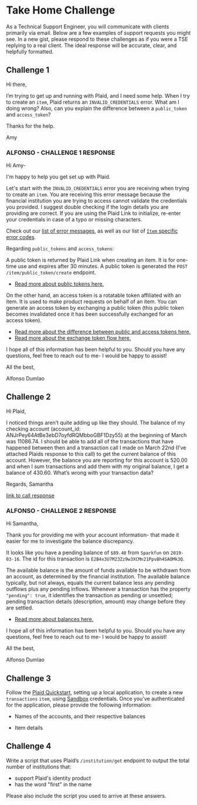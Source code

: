 # Take Home Challenge

As a Technical Support Engineer, you will communicate with clients primarily via email. Below are a few examples of support requests you might see. In a new gist, please respond to these challenges as if you were a TSE replying to a real client. The ideal response will be accurate, clear, and helpfully formatted.

## Challenge 1

Hi there,

I’m trying to get up and running with Plaid, and I need some help. When I try to create an `item`, Plaid returns an `INVALID_CREDENTIALS` error.
What am I doing wrong? Also, can you explain the difference between a `public_token` and `access_token`?

Thanks for the help.

Amy

### ALFONSO - CHALLENGE 1 RESPONSE

Hi Amy-

I'm happy to help you get set up with Plaid.

Let's start with the `INVALID_CREDENTIALS` error you are receiving when trying to create an `item`.  You are receiving this error message because the financial institution you are trying to access cannot validate the credentials you provided.  I suggest double checking if the login details you are providing are correct.  If you are using the Plaid Link to initialize, re-enter your credentials in case of a typo or missing characters.

Check out our [list of error messages](https://support.plaid.com/hc/en-us/articles/360012859833-Handling-Plaid-Errors), as well as our list of [`Item` specific error codes](https://plaid.com/docs/#item-errors).


Regarding `public_tokens` and `access_tokens`:

A public token is returned by Plaid Link when creating an item. It is for one-time use and expires after 30 minutes. A public token is generated the `POST /item/public_token/create` endpoint.
- [Read more about public tokens here.](https://plaid.com/docs/#creating-public-tokens)

On the other hand, an access token is a rotatable token affiliated with an item.  It is used to make product requests on behalf of an item. You can generate an access token by exchanging a public token (this public token becomes invalidated once it has been successfully exchanged for an access token).
- [Read more about the difference between public and access tokens here.](https://support.plaid.com/hc/en-us/articles/360008413793-Access-token-and-Item-FAQ#What%20are%20the%20differences%20among%20a%20public_token,%20access_token,%20and%20an%20item?)
- [Read more about the exchange token flow here.](https://plaid.com/docs/#exchange-token-flow)


I hope all of this information has been helpful to you.  Should you have any questions, feel free to reach out to me- I would be happy to assist!

All the best,

Alfonso Dumlao








## Challenge 2

Hi Plaid,

I noticed things aren’t quite adding up like they should.  The balance of my checking account  (account_id: ANJrPey64AtBe3ebD7oyfdRQMbboGBF1Dzy55) at the beginning of March was 11086.74.  I should be able to add all of the transactions that have happened between then and a transaction call I made on March 22nd (I’ve attached Plaids response to this call) to get the current balance of this account. However, the balance you are reporting for this account is 520.00 and when I sum transactions and add them with my original balance, I get a balance of 430.60.  What’s wrong with your transaction data?

Regards,
Samantha

[link to call response](https://gist.github.com/plaid-cj/9e929246c3e0be778c9531e147a34629)

### ALFONSO - CHALLENGE 2 RESPONSE

Hi Samantha,

Thank you for providing me with your account information- that made it easier for me to investigate the balance discrepancy.

It looks like you have a pending balance of `$89.40` from `Sparkfun` on `2019-03-16`.  The id for this transaction is `E2B4x3U7M23Zz9w3XCMn21PpvBh4SAOMk3Q`.

The available balance is the amount of funds available to be withdrawn from an account, as determined by the financial institution. The available balance typically, but not always, equals the current balance less any pending outflows plus any pending inflows.  Whenever a transaction has the property `"pending": true`, it identifies the transaction as pending or unsettled; pending transaction details (description, amount) may change before they are settled.

- [Read more about balances here.](https://plaid.com/docs/#balance)


I hope all of this information has been helpful to you.  Should you have any questions, feel free to reach out to me- I would be happy to assist!

All the best,

Alfonso Dumlao

## Challenge 3

Follow the [Plaid Quickstart](https://plaid.com/docs/quickstart/), setting up a local application, to create a new `transactions` `item`, using [Sandbox](https://plaid.com/docs/api/#sandbox) credentials.
Once you've authenticated for the application, please provide the following information:

* Names of the accounts, and their respective balances

* Item details

## Challenge 4

Write a script that uses Plaid’s `/institution/get` endpoint to output the total number of institutions that:
* support Plaid's identity product
* has the word "first" in the name

Please also include the script you used to arrive at these answers.
